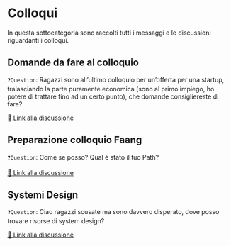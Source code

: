 # Colloqui
In questa sottocategoria sono raccolti tutti i messaggi e le discussioni riguardanti i colloqui.

## Domande da fare al colloquio
`❓Question`: Ragazzi sono all’ultimo colloquio per un’offerta per una startup, tralasciando la parte puramente economica (sono al primo impiego, ho potere di trattare fino ad un certo punto), che domande consigliereste di fare? 

[🔗 Link alla discussione](https://t.me/ptkdev_support_italian/484902/619794)


## Preparazione colloquio Faang
`❓Question`: Come se posso? Qual è stato il tuo Path?

[🔗 Link alla discussione](https://t.me/ptkdev_support_italian/484902/547112)

## Systemi Design
`❓Question`: Ciao ragazzi scusate ma sono davvero disperato, dove posso trovare risorse di system design? 

[🔗 Link alla discussione](https://t.me/ptkdev_support_italian/603224/809345)
